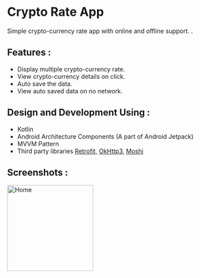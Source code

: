 # Crypto Rate App
Simple crypto-currency rate app with online and offline support. .

## Features :
* Display multiple crypto-currency rate.
* View crypto-currency details on click.
* Auto save the data.
* View auto saved data on no network.

## Design and Development Using :
* Kotlin
* Android Architecture Components (A part of Android Jetpack)
* MVVM Pattern
* Third party libraries [Retrofit](https://square.github.io/retrofit/), [OkHttp3](https://square.github.io/okhttp/), [Moshi](https://github.com/square/moshi)

## Screenshots :

<img width="200" alt="Home" src="https://github.com/Gauravkumar-Jade/Crypto-Rate/main/screenshots/home.png">
